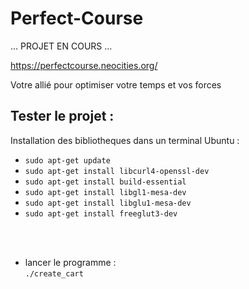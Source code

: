# Perfect-Course

... PROJET EN COURS ...

https://perfectcourse.neocities.org/

<p>Votre allié pour optimiser votre temps et vos forces</p>
 
<h2>Tester le projet : </h2>

<p>Installation des bibliotheques dans un terminal Ubuntu :</p>
<ul>
<li> <code>sudo apt-get update</code><br> </li>
<li> <code>sudo apt-get install libcurl4-openssl-dev</code><br> </li>
<li> <code>sudo apt-get install build-essential</code><br> </li>
<li> <code>sudo apt-get install libgl1-mesa-dev</code><br> </li>
<li> <code>sudo apt-get install libglu1-mesa-dev</code><br> </li>
<li> <code>sudo apt-get install freeglut3-dev</code><br> </li>
</ul>
<br><br>

<ul>
  <li>
  lancer le programme :<br>
    <code>./create_cart</code>
  </li>
</ul>
